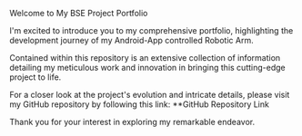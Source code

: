 Welcome to My BSE Project Portfolio

I'm excited to introduce you to my comprehensive portfolio, highlighting the development journey of my Android-App controlled Robotic Arm.

Contained within this repository is an extensive collection of information detailing my meticulous work and innovation in bringing this cutting-edge project to life.

For a closer look at the project's evolution and intricate details, please visit my GitHub repository by following this link: **GitHub Repository Link

Thank you for your interest in exploring my remarkable endeavor.
